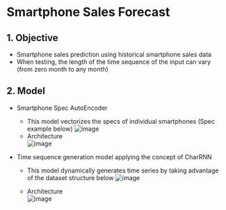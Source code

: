 # Smartphone Sales Forecast
## 1. Objective
  - Smartphone sales prediction using historical smartphone sales data
  - When testing, the length of the time sequence of the input can vary (from zero month to any month)
  
## 2. Model
  - Smartphone Spec AutoEncoder  
    - This model vectorizes the specs of individual smartphones (Spec example below)
    ![image](https://user-images.githubusercontent.com/13309017/201269233-422b5c78-e26f-4a85-b5ea-39b16a820d90.png)
    - Architecture  
    ![image](https://user-images.githubusercontent.com/13309017/201280363-feeab2fa-970c-4358-87b9-80b3e50806ce.png)
  
  
  - Time sequence generation model applying the concept of CharRNN  
    - This model dynamically generates time series by taking advantage of the dataset structure below 
      ![image](https://user-images.githubusercontent.com/13309017/201481240-69497e23-7626-4550-9af2-5f5a5334569f.png)

    - Architecture  
      ![image](https://user-images.githubusercontent.com/13309017/201481260-b3bd2e21-f374-47e2-877f-d07a89c2a2aa.png)
